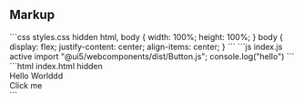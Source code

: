  ## Markup

<Playground>
```css styles.css hidden
html, body {
  width: 100%;
  height: 100%;
}
body {
  display: flex;
  justify-content: center;
  align-items: center;
}
```
```js index.js active
import "@ui5/webcomponents/dist/Button.js";
console.log("hello")
```
```html index.html hidden
<div>
  <div>Hello Worlddd</div>
  <ui5-button>Click me</ui5-button>
</div>
```
</Playground>